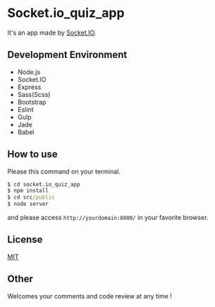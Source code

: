# Socket.io_quiz_app
It's an app made by [Socket.IO](http://socket.io/).


## Development Environment
- Node.js
- Socket.IO
- Express
- Sass(Scss)
- Bootstrap
- Eslint
- Gulp
- Jade
- Babel


## How to use
Please this command on your terminal.

```cmd
$ cd socket.io_quiz_app
$ npm install
$ cd src/public
$ node server
```
and please access `http://yourdomain:8000/` in your favorite browser.


## License
[MIT](LICENSE)


## Other
Welcomes your comments and code review at any time !

